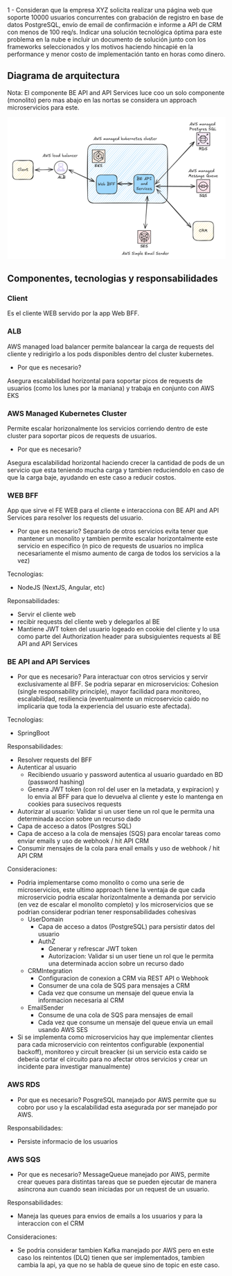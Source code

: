 1 - Consideran que la empresa XYZ solicita realizar una página web que soporte 10000 usuarios concurrentes con grabación de registro en base de datos PostgreSQL, envío de email de confirmación e informe a API de CRM con menos de 100 req/s. Indicar una solución tecnológica óptima para este problema en la nube e incluir un documento de solución junto con los frameworks seleccionados y los motivos haciendo hincapié en la performance y menor costo de implementación tanto en horas como dinero.

## Diagrama de arquitectura

Nota: El componente BE API and API Services luce coo un solo componente (monolito) pero mas abajo en las nortas se considera un approach microservicios para este.

![Architecture Diagram](https://github.com/raulbajales/nybble/blob/main/q1-diagram.png?raw=true)

## Componentes, tecnologias y responsabilidades

### Client

Es el cliente WEB servido por la app Web BFF.

### ALB

AWS managed load balancer permite balancear la carga de requests del cliente y redirigirlo a los pods disponibles dentro del cluster kubernetes.

- Por que es necesario?

Asegura escalabilidad horizontal para soportar picos de requests de usuarios (como los lunes por la maniana) y trabaja en conjunto con AWS EKS

### AWS Managed Kubernetes Cluster

Permite escalar horizonalmente los servicios corriendo dentro de este cluster para soportar picos de requests de usuarios.

- Por que es necesario?

Asegura escalabilidad horizontal haciendo crecer la cantidad de pods de un servicio que esta teniendo mucha carga y tambien reduciendolo en caso de que la carga baje, ayudando en este caso a reducir costos.

### WEB BFF

App que sirve el FE WEB para el cliente e interacciona con BE API and API Services para resolver los requests del usuario.

- Por que es necesario?
  Separarlo de otros servicios evita tener que mantener un monolito y tambien permite escalar horizontalmente este servicio en especifico (n pico de requests de usuarios no implica necesariamente el mismo aumento de carga de todos los servicios a la vez)

Tecnologias:

- NodeJS (NextJS, Angular, etc)

Reponsabilidades:

- Servir el cliente web
- recibir requests del cliente web y delegarlos al BE
- Mantiene JWT token del usuario logeado en cookie del cliente y lo usa como parte del Authorization header para subsiguientes requests al BE API and API Services

### BE API and API Services

- Por que es necesario?
  Para interactuar con otros servicios y servir exclusivamente al BFF.
  Se podria separar en microservicios: Cohesion (single responsability principle), mayor facilidad para monitoreo, escalabilidad, resiliencia (eventualmente un microservicio caido no implicaria que toda la experiencia del usuario este afectada).

Tecnologias:

- SpringBoot

Responsabilidades:

- Resolver requests del BFF
- Autenticar al usuario
  - Recibiendo usuario y password autentica al usuario guardado en BD (password hashing)
  - Genera JWT token (con rol del user en la metadata, y expiracion) y lo envia al BFF para que lo devuelva al cliente y este lo mantenga en cookies para susecivos requests
- Autorizar al usuario: Validar si un user tiene un rol que le permita una determinada accion sobre un recurso dado
- Capa de acceso a datos (Postgres SQL)
- Capa de acceso a la cola de mensajes (SQS) para encolar tareas como enviar emails y uso de webhook / hit API CRM
- Consumir mensajes de la cola para enail emails y uso de webhook / hit API CRM

Consideraciones:

- Podria implementarse como monolito o como una serie de microservicios, este ultimo approach tiene la ventaja de que cada microservicio podria escalar horizontalmente a demanda por servicio (en vez de escalar el monolito completo) y los microservicios que se podrian considerar podrian tener responsabilidades cohesivas
  - UserDomain
    - Capa de acceso a datos (PostgreSQL) para persistir datos del usuario
    - AuthZ
      - Generar y refrescar JWT token
      - Autorizacion: Validar si un user tiene un rol que le permita una determinada accion sobre un recurso dado
  - CRMIntegration
    - Configuracion de conexion a CRM via REST API o Webhook
    - Consumer de una cola de SQS para mensajes a CRM
    - Cada vez que consume un mensaje del queue envia la informacion necesaria al CRM
  - EmailSender
    - Consume de una cola de SQS para mensajes de email
    - Cada vez que consume un mensaje del queue envia un email usando AWS SES
- Si se implementa como microservicios hay que implementar clientes para cada microservicio con reintentos configurable (exponential backoff), monitoreo y circuit breacker (si un servicio esta caido se deberia cortar el circuito para no afectar otros servicios y crear un incidente para investigar manualmente)

### AWS RDS

- Por que es necesario?
  PosgreSQL manejado por AWS permite que su cobro por uso y la escalabilidad esta asegurada por ser manejado por AWS.

Responsabilidades:

- Persiste informacio de los usuarios

### AWS SQS

- Por que es necesario?
  MessageQueue manejado por AWS, permite crear queues para distintas tareas que se pueden ejecutar de manera asincrona aun cuando sean iniciadas por un request de un usuario.

Responsabilidades:

- Maneja las queues para envios de emails a los usuarios y para la interaccion con el CRM

Consideraciones:

- Se podria considerar tambien Kafka manejado por AWS pero en este caso los reintentos (DLQ) tienen que ser implementados, tambien cambia la api, ya que no se habla de queue sino de topic en este caso.
